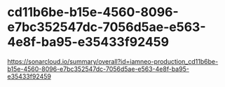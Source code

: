 # cd11b6be-b15e-4560-8096-e7bc352547dc-7056d5ae-e563-4e8f-ba95-e35433f92459
https://sonarcloud.io/summary/overall?id=iamneo-production_cd11b6be-b15e-4560-8096-e7bc352547dc-7056d5ae-e563-4e8f-ba95-e35433f92459
